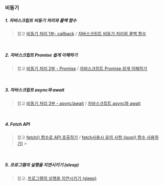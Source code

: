 ### 비동기

##### 1. 자바스크립트 비동기 처리와 콜백 함수

> 참고
> [비동기 처리 1부- callback](https://www.daleseo.com/js-async-callback/) /
> [자바스크립트 비동기 처리와 콜백 함수](https://joshua1988.github.io/web-development/javascript/javascript-asynchronous-operation/)

<br>

##### 2. 자바스크립트 Promise 쉽게 이해하기

> 참고
> [비동기 처리 2부 - Promise](https://www.daleseo.com/js-async-promise/) /
> [자바스크립트 Promise 쉽게 이해하기](https://joshua1988.github.io/web-development/javascript/promise-for-beginners/)

<br>

##### 3. 자바스크립트 async와 await

> 참고
> [비동기 처리 3부 - async/await](https://www.daleseo.com/js-async-async-await/) /
> [자바스크립트 async와 await](https://joshua1988.github.io/web-development/javascript/js-async-await/)

<br>

##### 4. Fetch API

> 참고
> [fetch() 함수로 API 호출하기](https://www.daleseo.com/js-window-fetch/) /
> [fetch사용시 유의 사항 (json() 함수 사용하기)](<https://wooooooak.github.io/javascript/2018/11/25/fetch&json()/>) >

<br>

##### 5. 프로그램의 실행을 지연시키기 (sleep)

> 참고: [프로그램의 실행을 지연시키기 (sleep)](https://www.daleseo.com/js-sleep/)
